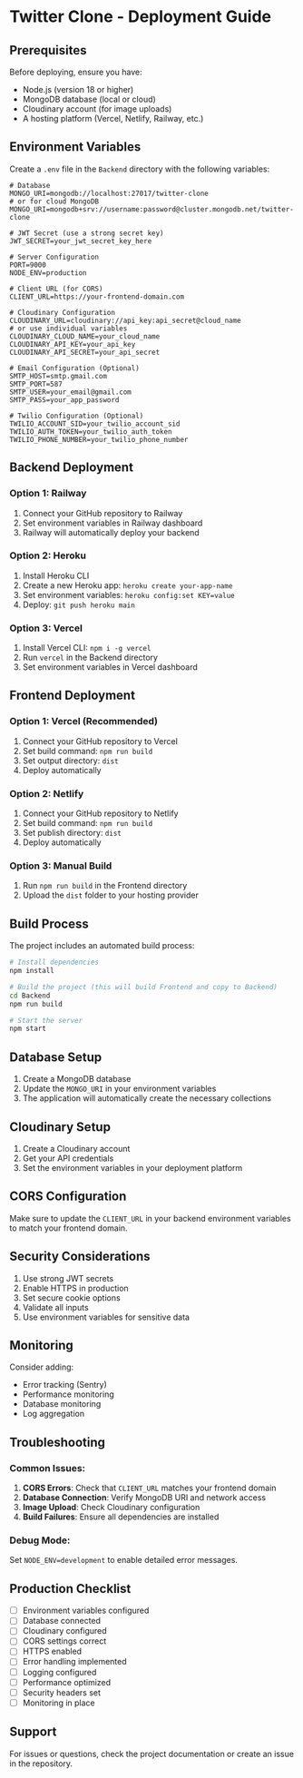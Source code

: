 # Twitter Clone - Deployment Guide

## Prerequisites

Before deploying, ensure you have:

- Node.js (version 18 or higher)
- MongoDB database (local or cloud)
- Cloudinary account (for image uploads)
- A hosting platform (Vercel, Netlify, Railway, etc.)

## Environment Variables

Create a `.env` file in the `Backend` directory with the following variables:

```env
# Database
MONGO_URI=mongodb://localhost:27017/twitter-clone
# or for cloud MongoDB
MONGO_URI=mongodb+srv://username:password@cluster.mongodb.net/twitter-clone

# JWT Secret (use a strong secret key)
JWT_SECRET=your_jwt_secret_key_here

# Server Configuration
PORT=9000
NODE_ENV=production

# Client URL (for CORS)
CLIENT_URL=https://your-frontend-domain.com

# Cloudinary Configuration
CLOUDINARY_URL=cloudinary://api_key:api_secret@cloud_name
# or use individual variables
CLOUDINARY_CLOUD_NAME=your_cloud_name
CLOUDINARY_API_KEY=your_api_key
CLOUDINARY_API_SECRET=your_api_secret

# Email Configuration (Optional)
SMTP_HOST=smtp.gmail.com
SMTP_PORT=587
SMTP_USER=your_email@gmail.com
SMTP_PASS=your_app_password

# Twilio Configuration (Optional)
TWILIO_ACCOUNT_SID=your_twilio_account_sid
TWILIO_AUTH_TOKEN=your_twilio_auth_token
TWILIO_PHONE_NUMBER=your_twilio_phone_number
```

## Backend Deployment

### Option 1: Railway

1. Connect your GitHub repository to Railway
2. Set environment variables in Railway dashboard
3. Railway will automatically deploy your backend

### Option 2: Heroku

1. Install Heroku CLI
2. Create a new Heroku app: `heroku create your-app-name`
3. Set environment variables: `heroku config:set KEY=value`
4. Deploy: `git push heroku main`

### Option 3: Vercel

1. Install Vercel CLI: `npm i -g vercel`
2. Run `vercel` in the Backend directory
3. Set environment variables in Vercel dashboard

## Frontend Deployment

### Option 1: Vercel (Recommended)

1. Connect your GitHub repository to Vercel
2. Set build command: `npm run build`
3. Set output directory: `dist`
4. Deploy automatically

### Option 2: Netlify

1. Connect your GitHub repository to Netlify
2. Set build command: `npm run build`
3. Set publish directory: `dist`
4. Deploy automatically

### Option 3: Manual Build

1. Run `npm run build` in the Frontend directory
2. Upload the `dist` folder to your hosting provider

## Build Process

The project includes an automated build process:

```bash
# Install dependencies
npm install

# Build the project (this will build Frontend and copy to Backend)
cd Backend
npm run build

# Start the server
npm start
```

## Database Setup

1. Create a MongoDB database
2. Update the `MONGO_URI` in your environment variables
3. The application will automatically create the necessary collections

## Cloudinary Setup

1. Create a Cloudinary account
2. Get your API credentials
3. Set the environment variables in your deployment platform

## CORS Configuration

Make sure to update the `CLIENT_URL` in your backend environment variables to match your frontend domain.

## Security Considerations

1. Use strong JWT secrets
2. Enable HTTPS in production
3. Set secure cookie options
4. Validate all inputs
5. Use environment variables for sensitive data

## Monitoring

Consider adding:

- Error tracking (Sentry)
- Performance monitoring
- Database monitoring
- Log aggregation

## Troubleshooting

### Common Issues:

1. **CORS Errors**: Check that `CLIENT_URL` matches your frontend domain
2. **Database Connection**: Verify MongoDB URI and network access
3. **Image Upload**: Check Cloudinary configuration
4. **Build Failures**: Ensure all dependencies are installed

### Debug Mode:

Set `NODE_ENV=development` to enable detailed error messages.

## Production Checklist

- [ ] Environment variables configured
- [ ] Database connected
- [ ] Cloudinary configured
- [ ] CORS settings correct
- [ ] HTTPS enabled
- [ ] Error handling implemented
- [ ] Logging configured
- [ ] Performance optimized
- [ ] Security headers set
- [ ] Monitoring in place

## Support

For issues or questions, check the project documentation or create an issue in the repository.
